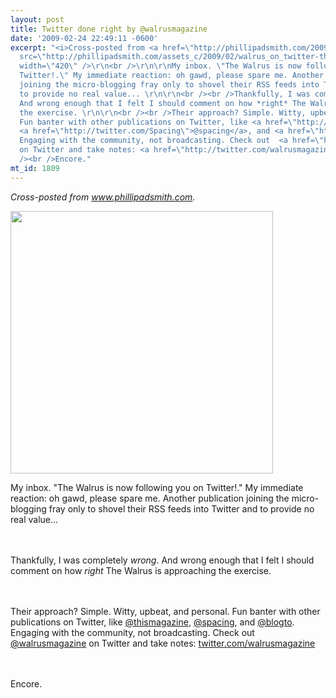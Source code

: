 ```yaml
---
layout: post
title: Twitter done right by @walrusmagazine
date: '2009-02-24 22:49:11 -0600'
excerpt: "<i>Cross-posted from <a href=\"http://phillipadsmith.com/2009/02/twitter-done-right-by-walrusmagazine.shtml\">www.phillipadsmith.com</a>.</i>\r\n\r\n<img
  src=\"http://phillipadsmith.com/assets_c/2009/02/walrus_on_twitter-thumb-500xauto-8.gif\"
  width=\"420\" />\r\n<br />\r\n\r\nMy inbox. \"The Walrus is now following you on
  Twitter!.\" My immediate reaction: oh gawd, please spare me. Another publication
  joining the micro-blogging fray only to shovel their RSS feeds into Twitter and
  to provide no real value... \r\n\r\n<br /><br />Thankfully, I was completely *wrong*.
  And wrong enough that I felt I should comment on how *right* The Walrus is approaching
  the exercise. \r\n\r\n<br /><br />Their approach? Simple. Witty, upbeat, and personal.
  Fun banter with other publications on Twitter, like <a href=\"http://twitter.com/thismason\">@thismagazine</a>,
  <a href=\"http://twitter.com/Spacing\">@spacing</a>, and <a href=\"http://twitter.com/blogto\">@blogto</a>.
  Engaging with the community, not broadcasting. Check out  <a href=\"http://twitter.com/walrusmagazine\">@walrusmagazine</a>
  on Twitter and take notes: <a href=\"http://twitter.com/walrusmagazine\">twitter.com/walrusmagazine</a>\r\n\r\n<br
  /><br />Encore."
mt_id: 1809
---
```

<i>Cross-posted from <a href="http://phillipadsmith.com/2009/02/twitter-done-right-by-walrusmagazine.shtml">www.phillipadsmith.com</a>.</i>

<img src="http://phillipadsmith.com/assets_c/2009/02/walrus_on_twitter-thumb-500xauto-8.gif" width="420" />
<br />

My inbox. "The Walrus is now following you on Twitter!." My immediate reaction: oh gawd, please spare me. Another publication joining the micro-blogging fray only to shovel their RSS feeds into Twitter and to provide no real value... 

<br /><br />Thankfully, I was completely *wrong*. And wrong enough that I felt I should comment on how *right* The Walrus is approaching the exercise. 

<br /><br />Their approach? Simple. Witty, upbeat, and personal. Fun banter with other publications on Twitter, like <a href="http://twitter.com/thismason">@thismagazine</a>, <a href="http://twitter.com/Spacing">@spacing</a>, and <a href="http://twitter.com/blogto">@blogto</a>. Engaging with the community, not broadcasting. Check out  <a href="http://twitter.com/walrusmagazine">@walrusmagazine</a> on Twitter and take notes: <a href="http://twitter.com/walrusmagazine">twitter.com/walrusmagazine</a>

<br /><br />Encore. 
<!--break-->
